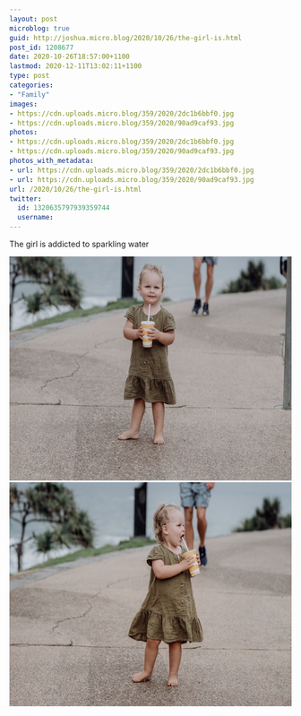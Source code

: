 ```yaml
---
layout: post
microblog: true
guid: http://joshua.micro.blog/2020/10/26/the-girl-is.html
post_id: 1208677
date: 2020-10-26T18:57:00+1100
lastmod: 2020-12-11T13:02:11+1100
type: post
categories:
- "Family"
images:
- https://cdn.uploads.micro.blog/359/2020/2dc1b6bbf0.jpg
- https://cdn.uploads.micro.blog/359/2020/90ad9caf93.jpg
photos:
- https://cdn.uploads.micro.blog/359/2020/2dc1b6bbf0.jpg
- https://cdn.uploads.micro.blog/359/2020/90ad9caf93.jpg
photos_with_metadata:
- url: https://cdn.uploads.micro.blog/359/2020/2dc1b6bbf0.jpg
- url: https://cdn.uploads.micro.blog/359/2020/90ad9caf93.jpg
url: /2020/10/26/the-girl-is.html
twitter:
  id: 1320635797939359744
  username: 
---
```

The girl is addicted to sparkling water

<img src="uploads/2020/2dc1b6bbf0.jpg" width="600" height="400" alt="" /><img src="uploads/2020/90ad9caf93.jpg" width="600" height="400" alt="" />
